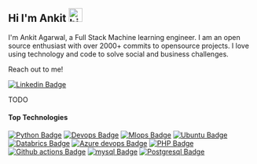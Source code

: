 ## Hi I'm Ankit <img src="https://user-images.githubusercontent.com/1303154/88677602-1635ba80-d120-11ea-84d8-d263ba5fc3c0.gif" width="28px" alt="hi">

I'm Ankit Agarwal, a Full Stack Machine learning engineer. I am an open source enthusiast with over 2000+ commits to opensource
projects. I love using technology and code to solve social and business challenges.

Reach out to me!

[![Linkedin Badge](https://img.shields.io/badge/-Ankit_agarwal-0e76a8?style=flat&labelColor=0e76a8&logo=linkedin&logoColor=white)](https://www.linkedin.com/in/ankit-agarwal-44a81718/)

TODO

#### Top Technologies

<!-- TODO: Make technologies links takes you to repositories -->

[![Python Badge](https://img.shields.io/badge/-Python-61DBFB?style=for-the-badge&labelColor=black&logo=python&logoColor=61DBFB)](#)
[![Devops Badge](https://img.shields.io/badge/-Devops-F0DB4F?style=for-the-badge&labelColor=black&logo=githubactions&logoColor=F0DB4F)](#) 
[![Mlops Badge](https://img.shields.io/badge/-Mlops-007acc?style=for-the-badge&labelColor=black&logo=databricks&logoColor=007acc)](#) 
[![Ubuntu Badge](https://img.shields.io/badge/-Ubuntu-e535ab?style=for-the-badge&labelColor=black&logo=ubuntu&logoColor=e535ab)](#)
[![Databrics Badge](https://img.shields.io/badge/-Databrics-3C873A?style=for-the-badge&labelColor=black&logo=databricks&logoColor=3C873A)](#)
[![Azure devops Badge](https://img.shields.io/badge/-Azure_devops-695551?style=for-the-badge&labelColor=black&logo=azuredevops&logoColor=695551)](#)
[![PHP Badge](https://img.shields.io/badge/-PHP-d8a195?style=for-the-badge&labelColor=black&logo=php&logoColor=d8a195)](#)
[![Github actions Badge](https://img.shields.io/badge/-Github_actions-86493c?style=for-the-badge&labelColor=black&logo=githubactions&logoColor=86493c)](#)
[![mysql Badge](https://img.shields.io/badge/-Mysql-b3948e?style=for-the-badge&labelColor=black&logo=mysql&logoColor=b3948e)](#)
[![Postgresql Badge](https://img.shields.io/badge/-Postgresql-ddc9c?style=for-the-badge&labelColor=black&logo=postgresql&logoColor=ddc9c)](#)